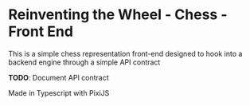 # Reinventing the Wheel - Chess - Front End
This is a simple chess representation front-end designed to hook into a backend engine through a simple API contract

**TODO**: Document API contract

Made in Typescript with PixiJS